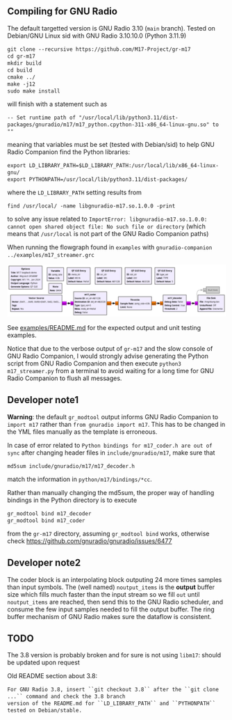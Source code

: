 ## Compiling for GNU Radio

The default targetted version is GNU Radio 3.10 (``main`` branch). Tested on Debian/GNU Linux sid with GNU Radio 
3.10.10.0 (Python 3.11.9)

```
git clone --recursive https://github.com/M17-Project/gr-m17
cd gr-m17
mkdir build
cd build
cmake ../
make -j12
sudo make install
```

will finish with a statement such as
```
-- Set runtime path of "/usr/local/lib/python3.11/dist-packages/gnuradio/m17/m17_python.cpython-311-x86_64-linux-gnu.so" to ""
```
meaning that variables must be set (tested with Debian/sid) to help GNU Radio Companion find the Python libraries:

```
export LD_LIBRARY_PATH=$LD_LIBRARY_PATH:/usr/local/lib/x86_64-linux-gnu/
export PYTHONPATH=/usr/local/lib/python3.11/dist-packages/
```

where the ``LD_LIBRARY_PATH`` setting results from

```
find /usr/local/ -name libgnuradio-m17.so.1.0.0 -print
```

to solve any issue related to ``ImportError: libgnuradio-m17.so.1.0.0: cannot open shared object file: No such file or directory``
(which means that ``/usr/local`` is not part of the GNU Radio Companion paths)

When running the flowgraph found in ``examples`` with ``gnuradio-companion ../examples/m17_streamer.grc`` 

<img src="examples/m17_loopback.png">

See <a href="examples/README.md">examples/README.md</a> for the expected output and unit testing examples.

Notice that due to the verbose output of ``gr-m17`` and the slow console of GNU Radio Companion, I 
would strongly advise generating the Python script from GNU Radio Companion and then execute 
``python3 m17_streamer.py`` from a terminal to avoid waiting for a long time for GNU Radio 
Companion to flush all messages.

## Developer note1

**Warning**: the default ``gr_modtool`` output informs GNU Radio Companion to ``import m17`` rather 
than ``from gnuradio import m17``. This has to be changed in the YML files manually as the template
is erroneous.

In case of error related to ``Python bindings for m17_coder.h are out of sync`` after changing
header files in ``include/gnuradio/m17``, make sure that 
```
md5sum include/gnuradio/m17/m17_decoder.h
```
match the information in ``python/m17/bindings/*cc``.

Rather than manually changing the md5sum, the proper way of handling bindings in the Python directory is to execute
```
gr_modtool bind m17_decoder
gr_modtool bind m17_coder
``` 
from the ``gr-m17`` directory, assuming ``gr_modtool bind`` works, otherwise check https://github.com/gnuradio/gnuradio/issues/6477


## Developer note2

The coder block is an interpolating block outputing 24 more times samples than input symbols. The (well named) ``noutput_items``
is the **output** buffer size which fills much faster than the input stream so we fill ``out`` until ``noutput_items`` are reached, then
send this to the GNU Radio scheduler, and consume the few input samples needed to fill the output buffer. The ring buffer mechanism of GNU Radio makes sure the dataflow is consistent.

## TODO

The 3.8 version is probably broken and for sure is not using ``libm17``: should be updated upon request

Old README section about 3.8: 
```
For GNU Radio 3.8, insert ``git checkout 3.8`` after the ``git clone ...`` command and check the 3.8 branch
version of the README.md for ``LD_LIBRARY_PATH`` and ``PYTHONPATH`` tested on Debian/stable.
```
